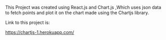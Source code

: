 This Project was created using React.js and Chart.js ,Which uses json data to fetch points and plot it on the chart made using the Chartjs library.

Link to this project is:


https://chartjs-1.herokuapp.com/
